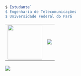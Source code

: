 ``` js
$ Estudante`
$ Engenharia de Telecomunicações
$ Universidade Federal do Pará
```
<table>
  <tr>
    <td width="1">
     <img width="111" src="https://github.githubassets.com/images/mona-loading-default.gif"/>
  </td>
  <td>
     <img src="https://stats-biel-code.vercel.app/api/top-langs/?username=gabrielfariasnunes&size=400&hide_progress=false&locale=pt-BR"/>
  </td>
  </tr>
</table>
<section>
  <img src="https://stats-biel-code.vercel.app/api?username=gabrielfariasnunes&show_icons=true&locale=pt-BR"/>
</section>



